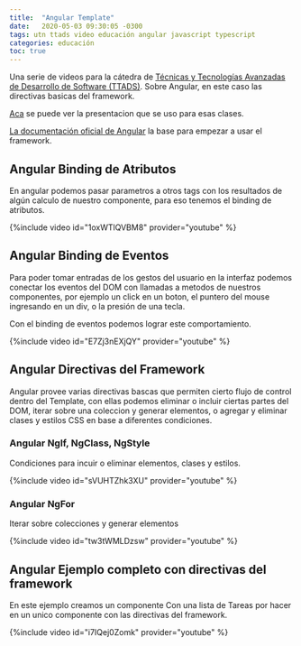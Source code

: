 ```yaml
---
title:  "Angular Template"
date:   2020-05-03 09:30:05 -0300
tags: utn ttads video educación angular javascript typescript
categories: educación
toc: true
---
```

Una serie de videos para la cátedra de [Técnicas y Tecnologías Avanzadas de Desarrollo de Software (TTADS)][ttads-github].
Sobre Angular, en este caso las directivas basicas del framework. 

[Aca][ttads-presentacion] se puede ver la presentacion que se uso para esas clases.

[La documentación oficial de Angular](https://angular.io/docs) la base para empezar a usar el framework.


## Angular Binding de Atributos	

En angular podemos pasar parametros a otros tags con los resultados de algún calculo de nuestro componente, para eso tenemos el binding de atributos. 

{%include video id="1oxWTlQVBM8" provider="youtube" %}

## Angular Binding de Eventos

Para poder tomar entradas de los gestos del usuario en la interfaz podemos conectar los eventos del DOM con llamadas a metodos de nuestros componentes, por ejemplo un click en un boton, el puntero del mouse ingresando en un div, o la presión de una tecla.

Con el binding de eventos podemos lograr este comportamiento.

{%include video id="E7Zj3nEXjQY" provider="youtube" %}

## Angular Directivas del Framework

Angular provee varias directivas bascas que permiten cierto flujo de control dentro del Template, con ellas podemos eliminar o incluir ciertas partes del DOM, iterar sobre una coleccion y generar elementos, o agregar y eliminar clases y estilos CSS en base a diferentes condiciones. 

### Angular NgIf, NgClass, NgStyle

Condiciones para incuir o eliminar elementos, clases y estilos. 

{%include video id="sVUHTZhk3XU" provider="youtube" %}

### Angular NgFor

Iterar sobre colecciones y generar elementos

{%include video id="tw3tWMLDzsw" provider="youtube" %}


## Angular Ejemplo completo con directivas del framework

En este ejemplo creamos un componente Con una lista de Tareas por hacer en un unico componente con las directivas del framework. 

{%include video id="i7IQej0Zomk" provider="youtube" %}


[ttads-github]: https://github.com/utnfrrottads/
[ttads-presentacion]: https://utnfrrottads.github.io/presentacion-angulario/#/
